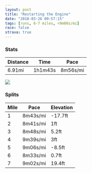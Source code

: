 ```yaml
---
layout: post
title: "Restarting the Engine"
date: "2018-03-26 09:57:15"
tags: [runs, 6-7 miles, <9m00s/mi]
race: false
strava: true
---
```


### Stats

| Distance | Time | Pace |
|----------|------|------|
|6.91mi|1h1m43s|8m56s/mi|

<img src='https://maps.googleapis.com/maps/api/staticmap?maptype=roadmap&path=enc:uhrwFzmubMt@xAg@rP{OMsAnJQaF}]qAqH_Eym@_HqEfJcEeEyZkIck@u^iGgEsA}GsFwEz@n@kFwBiAtD|@iD~Bv@cRgMx[zS~C|GfIjHjn@l`@bQ~Ee@dCjBqBfH`EfAeFvHhAjC{K`HlFrWfEpI~Dng@^sA_WfB_@@qExBe@&key=AIzaSyC1MId7bFpkLXNAaYhBSTb8jLyiSqzbDtM&size=800x800&markers=color:yellow|label:S|40.73115,-74.00686&markers=color:green|label:F|40.73186999999999,-74.00527'>

### Splits

| Mile | Pace | Elevation |
|------|------|-----------|
|1|8m43s/mi|-17.7ft|
|2|8m41s/mi|1ft|
|3|8m48s/mi|5.2ft|
|4|9m39s/mi|3ft|
|5|9m06s/mi|-8.5ft|
|6|8m33s/mi|0.7ft|
|7|9m02s/mi|19.4ft|

